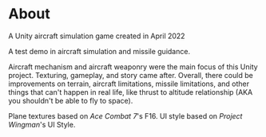 # About
A Unity aircraft simulation game created in April 2022

A test demo in aircraft simulation and missile guidance.

Aircraft mechanism and aircraft weaponry were the main focus of this Unity project. Texturing, gameplay, and story came after. Overall, there could be improvements on terrain, aircraft limitations, missile limitations, and other things that can't happen in real life, like thrust to altitude relationship (AKA you shouldn't be able to fly to space).

Plane textures based on *Ace Combat 7*'s F16.
UI style based on *Project Wingman*'s UI Style.
